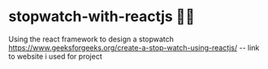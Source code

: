# stopwatch-with-reactjs 🐱‍👤
Using the react framework to design a stopwatch
https://www.geeksforgeeks.org/create-a-stop-watch-using-reactjs/ -- link to website i used for project

